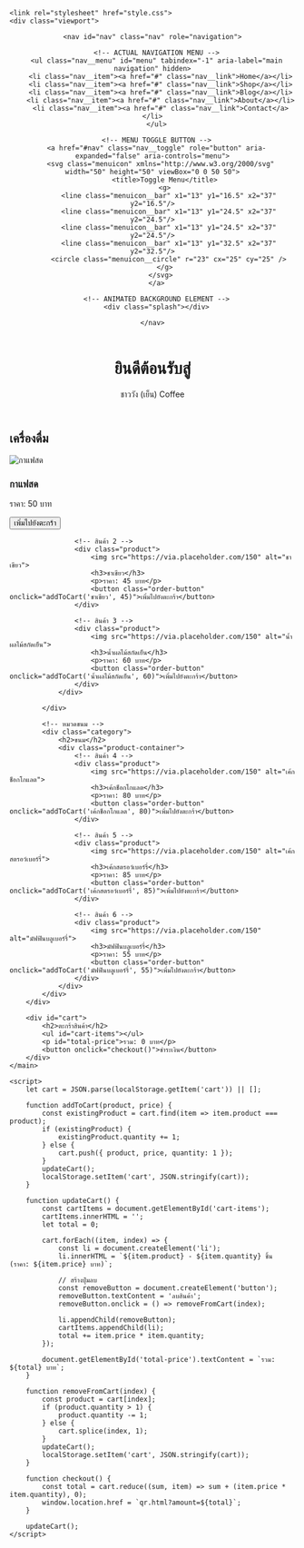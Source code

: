
<html lang="th">
<head>
    <meta charset="UTF-8">
    <meta name="viewport" content="width=device-width, initial-scale=1.0">
    
    <link rel="stylesheet" href="style.css">
    <div class="viewport">
  <header class="header" role="banner">
    
    <nav id="nav" class="nav" role="navigation">
      
      <!-- ACTUAL NAVIGATION MENU -->
      <ul class="nav__menu" id="menu" tabindex="-1" aria-label="main navigation" hidden>
        <li class="nav__item"><a href="#" class="nav__link">Home</a></li>
        <li class="nav__item"><a href="#" class="nav__link">Shop</a></li>
        <li class="nav__item"><a href="#" class="nav__link">Blog</a></li>
        <li class="nav__item"><a href="#" class="nav__link">About</a></li>
        <li class="nav__item"><a href="#" class="nav__link">Contact</a></li>
      </ul>
      
      <!-- MENU TOGGLE BUTTON -->
      <a href="#nav" class="nav__toggle" role="button" aria-expanded="false" aria-controls="menu">
        <svg class="menuicon" xmlns="http://www.w3.org/2000/svg" width="50" height="50" viewBox="0 0 50 50">
          <title>Toggle Menu</title>
          <g>
            <line class="menuicon__bar" x1="13" y1="16.5" x2="37" y2="16.5"/>
            <line class="menuicon__bar" x1="13" y1="24.5" x2="37" y2="24.5"/>
            <line class="menuicon__bar" x1="13" y1="24.5" x2="37" y2="24.5"/>
            <line class="menuicon__bar" x1="13" y1="32.5" x2="37" y2="32.5"/>
            <circle class="menuicon__circle" r="23" cx="25" cy="25" />
          </g>
        </svg>
      </a>
      
      <!-- ANIMATED BACKGROUND ELEMENT -->
      <div class="splash"></div>
      
    </nav>
    
  </header>
  
  <!-- DEMO CONTENT -->
  <main class="main" role="main">
    <div class="gallery" aria-label="gallery">
      <a href="#" class="gallery__item"></a>
      <a href="#" class="gallery__item"></a>
      <a href="#" class="gallery__item"></a>
      <a href="#" class="gallery__item"></a>
      <a href="#" class="gallery__item"></a>
      <a href="#" class="gallery__item"></a>
      <a href="#" class="gallery__item"></a>
      <a href="#" class="gallery__item"></a>
      <a href="#" class="gallery__item"></a>
      <a href="#" class="gallery__item"></a>
      <a href="#" class="gallery__item"></a>
      <a href="#" class="gallery__item"></a>
      <a href="#" class="gallery__item"></a>
      <a href="#" class="gallery__item"></a>
      <a href="#" class="gallery__item"></a>
      <a href="#" class="gallery__item"></a>
      <a href="#" class="gallery__item"></a>
      <a href="#" class="gallery__item"></a>
      <a href="#" class="gallery__item"></a>
      <a href="#" class="gallery__item"></a>
      <a href="#" class="gallery__item"></a>
      <a href="#" class="gallery__item"></a>
      <a href="#" class="gallery__item"></a>
      <a href="#" class="gallery__item"></a>
    </div>
  </main>
</div>
</head>
<body>
    <header>
        <h1>ยินดีต้อนรับสู่</h1> ชาววัง (เย็น) Coffee
    </header>
    <main>
        <div id="product-list">
            <!-- หมวดเครื่องดื่ม -->
            <div class="category">
                <h2>เครื่องดื่ม</h2>
                <div class="product-container">
                    <!-- สินค้า 1 -->
                    <div class="product">
                        <img src="https://via.placeholder.com/150" alt="กาแฟสด">
                        <h3>กาแฟสด</h3>
                        <p>ราคา: 50 บาท</p>
                        <button class="order-button" onclick="addToCart('กาแฟสด', 50)">เพิ่มไปยังตะกร้า</button>
                    </div>

                    <!-- สินค้า 2 -->
                    <div class="product">
                        <img src="https://via.placeholder.com/150" alt="ชาเขียว">
                        <h3>ชาเขียว</h3>
                        <p>ราคา: 45 บาท</p>
                        <button class="order-button" onclick="addToCart('ชาเขียว', 45)">เพิ่มไปยังตะกร้า</button>
                    </div>

                    <!-- สินค้า 3 -->
                    <div class="product">
                        <img src="https://via.placeholder.com/150" alt="น้ำผลไม้สกัดเย็น">
                        <h3>น้ำผลไม้สกัดเย็น</h3>
                        <p>ราคา: 60 บาท</p>
                        <button class="order-button" onclick="addToCart('น้ำผลไม้สกัดเย็น', 60)">เพิ่มไปยังตะกร้า</button>
                    </div>
                </div>
                
            </div>

            <!-- หมวดขนม -->
            <div class="category">
                <h2>ขนม</h2>
                <div class="product-container">
                    <!-- สินค้า 4 -->
                    <div class="product">
                        <img src="https://via.placeholder.com/150" alt="เค้กช็อกโกแลต">
                        <h3>เค้กช็อกโกแลต</h3>
                        <p>ราคา: 80 บาท</p>
                        <button class="order-button" onclick="addToCart('เค้กช็อกโกแลต', 80)">เพิ่มไปยังตะกร้า</button>
                    </div>

                    <!-- สินค้า 5 -->
                    <div class="product">
                        <img src="https://via.placeholder.com/150" alt="เค้กสตรอว์เบอร์รี่">
                        <h3>เค้กสตรอว์เบอร์รี่</h3>
                        <p>ราคา: 85 บาท</p>
                        <button class="order-button" onclick="addToCart('เค้กสตรอว์เบอร์รี่', 85)">เพิ่มไปยังตะกร้า</button>
                    </div>

                    <!-- สินค้า 6 -->
                    <div class="product">
                        <img src="https://via.placeholder.com/150" alt="มัฟฟินบลูเบอร์รี่">
                        <h3>มัฟฟินบลูเบอร์รี่</h3>
                        <p>ราคา: 55 บาท</p>
                        <button class="order-button" onclick="addToCart('มัฟฟินบลูเบอร์รี่', 55)">เพิ่มไปยังตะกร้า</button>
                    </div>
                </div>
            </div>
        </div>

        <div id="cart">
            <h2>ตะกร้าสินค้า</h2>
            <ul id="cart-items"></ul>
            <p id="total-price">รวม: 0 บาท</p>
            <button onclick="checkout()">ชำระเงิน</button>
        </div>
    </main>

    <script>
        let cart = JSON.parse(localStorage.getItem('cart')) || [];

        function addToCart(product, price) {
            const existingProduct = cart.find(item => item.product === product);
            if (existingProduct) {
                existingProduct.quantity += 1;
            } else {
                cart.push({ product, price, quantity: 1 });
            }
            updateCart();
            localStorage.setItem('cart', JSON.stringify(cart));
        }

        function updateCart() {
            const cartItems = document.getElementById('cart-items');
            cartItems.innerHTML = '';
            let total = 0;

            cart.forEach((item, index) => {
                const li = document.createElement('li');
                li.innerHTML = `${item.product} - ${item.quantity} ชิ้น (ราคา: ${item.price} บาท)`;

                // สร้างปุ่มลบ
                const removeButton = document.createElement('button');
                removeButton.textContent = 'ลบสินค้า';
                removeButton.onclick = () => removeFromCart(index);

                li.appendChild(removeButton);
                cartItems.appendChild(li);
                total += item.price * item.quantity;
            });

            document.getElementById('total-price').textContent = `รวม: ${total} บาท`;
        }

        function removeFromCart(index) {
            const product = cart[index];
            if (product.quantity > 1) {
                product.quantity -= 1;
            } else {
                cart.splice(index, 1);
            }
            updateCart();
            localStorage.setItem('cart', JSON.stringify(cart));
        }

        function checkout() {
            const total = cart.reduce((sum, item) => sum + (item.price * item.quantity), 0);
            window.location.href = `qr.html?amount=${total}`;
        }

        updateCart();
    </script>
</body>
</html>
